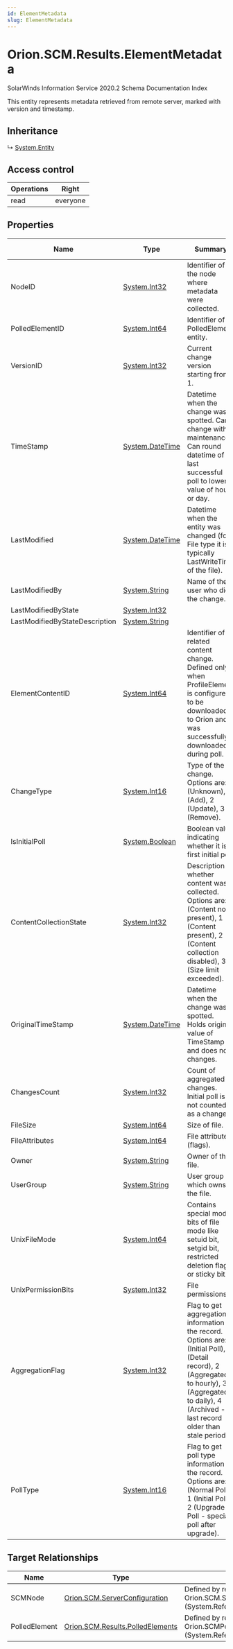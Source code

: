 ```yaml
---
id: ElementMetadata
slug: ElementMetadata
---
```


# Orion.SCM.Results.ElementMetadata

SolarWinds Information Service 2020.2 Schema Documentation Index

This entity represents metadata retrieved from remote server, marked with version and timestamp.

## Inheritance

↳ [System.Entity](./../System/Entity)

## Access control

| Operations | Right |
| ------ | ------ |
| read | everyone |

## Properties

| Name | Type | Summary | Access Control |
| ------ | ------ | ------ | ------ |
| NodeID | [System.Int32](https://docs.microsoft.com/en-us/dotnet/api/system.int32) | Identifier of the node where metadata were collected. | everyone |
| PolledElementID | [System.Int64](https://docs.microsoft.com/en-us/dotnet/api/system.int64) | Identifier of PolledElement entity. | everyone |
| VersionID | [System.Int32](https://docs.microsoft.com/en-us/dotnet/api/system.int32) | Current change version starting from 1. | everyone |
| TimeStamp | [System.DateTime](https://docs.microsoft.com/en-us/dotnet/api/system.datetime) | Datetime when the change was spotted. Can change with maintenance. Can round datetime of last successful poll to lower value of hour or day. | everyone |
| LastModified | [System.DateTime](https://docs.microsoft.com/en-us/dotnet/api/system.datetime) | Datetime when the entity was changed (for File type it is typically LastWriteTime of the file). | everyone |
| LastModifiedBy | [System.String](https://docs.microsoft.com/en-us/dotnet/api/system.string) | Name of the user who did the change. | everyone |
| LastModifiedByState | [System.Int32](https://docs.microsoft.com/en-us/dotnet/api/system.int32) |  | everyone |
| LastModifiedByStateDescription | [System.String](https://docs.microsoft.com/en-us/dotnet/api/system.string) |  | everyone |
| ElementContentID | [System.Int64](https://docs.microsoft.com/en-us/dotnet/api/system.int64) | Identifier of related content change. Defined only when ProfileElement is configured to be downloaded to Orion and was successfully downloaded during poll. | everyone |
| ChangeType | [System.Int16](https://docs.microsoft.com/en-us/dotnet/api/system.int16) | Type of the change. Options are: 0 (Unknown), 1 (Add), 2 (Update), 3 (Remove). | everyone |
| IsInitialPoll | [System.Boolean](https://docs.microsoft.com/en-us/dotnet/api/system.boolean) | Boolean value indicating whether it is first initial poll. | everyone |
| ContentCollectionState | [System.Int32](https://docs.microsoft.com/en-us/dotnet/api/system.int32) | Description whether content was collected. Options are: 0 (Content not present), 1 (Content present), 2 (Content collection disabled), 3 (Size limit exceeded). | everyone |
| OriginalTimeStamp | [System.DateTime](https://docs.microsoft.com/en-us/dotnet/api/system.datetime) | Datetime when the change was spotted. Holds original value of TimeStamp and does not changes. | everyone |
| ChangesCount | [System.Int32](https://docs.microsoft.com/en-us/dotnet/api/system.int32) | Count of aggregated changes. Initial poll is not counted as a change. | everyone |
| FileSize | [System.Int64](https://docs.microsoft.com/en-us/dotnet/api/system.int64) | Size of file. | everyone |
| FileAttributes | [System.Int64](https://docs.microsoft.com/en-us/dotnet/api/system.int64) | File attributes (flags). | everyone |
| Owner | [System.String](https://docs.microsoft.com/en-us/dotnet/api/system.string) | Owner of the file. | everyone |
| UserGroup | [System.String](https://docs.microsoft.com/en-us/dotnet/api/system.string) | User group which owns the file. | everyone |
| UnixFileMode | [System.Int64](https://docs.microsoft.com/en-us/dotnet/api/system.int64) | Contains special mode bits of file mode like setuid bit, setgid bit, restricted deletion flag or sticky bit. | everyone |
| UnixPermissionBits | [System.Int32](https://docs.microsoft.com/en-us/dotnet/api/system.int32) | File permissions | everyone |
| AggregationFlag | [System.Int32](https://docs.microsoft.com/en-us/dotnet/api/system.int32) | Flag to get aggregation information of the record. Options are: 0 (Initial Poll), 1 (Detail record), 2 (Aggregated to hourly), 3 (Aggregated to daily), 4 (Archived - last record older than stale period). | everyone |
| PollType | [System.Int16](https://docs.microsoft.com/en-us/dotnet/api/system.int16) | Flag to get poll type information of the record. Options are: 0 (Normal Poll), 1 (Initial Poll), 2 (Upgrade Poll - special poll after upgrade). | everyone |

## Target Relationships

| Name | Type | Notes |
| ------ | ------ | ------ |
| SCMNode | [Orion.SCM.ServerConfiguration](./../Orion.SCM/ServerConfiguration) | Defined by relationship Orion.SCM.SCMNodesReferencesElementMetadata (System.Reference) |
| PolledElement | [Orion.SCM.Results.PolledElements](./../Orion.SCM.Results/PolledElements) | Defined by relationship Orion.SCMPolledElementsReferencesElementMetadata (System.Reference) |

